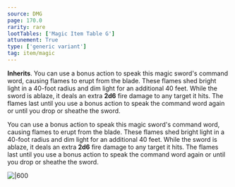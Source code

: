 ```yaml
---
source: DMG
page: 170.0
rarity: rare
lootTables: ['Magic Item Table G']
attunement: True
type: ['generic variant']
tag: item/magic
---
```


**Inherits**. You can use a bonus action to speak this magic sword's command word, causing flames to erupt from the blade. These flames shed bright light in a 40-foot radius and dim light for an additional 40 feet. While the sword is ablaze, it deals an extra **2d6** fire damage to any target it hits. The flames last until you use a bonus action to speak the command word again or until you drop or sheathe the sword.


You can use a bonus action to speak this magic sword's command word, causing flames to erupt from the blade. These flames shed bright light in a 40-foot radius and dim light for an additional 40 feet. While the sword is ablaze, it deals an extra **2d6** fire damage to any target it hits. The flames last until you use a bonus action to speak the command word again or until you drop or sheathe the sword.


![|600](https://5e.tools/img/items/DMG/Flame%20Tongue.jpg)
